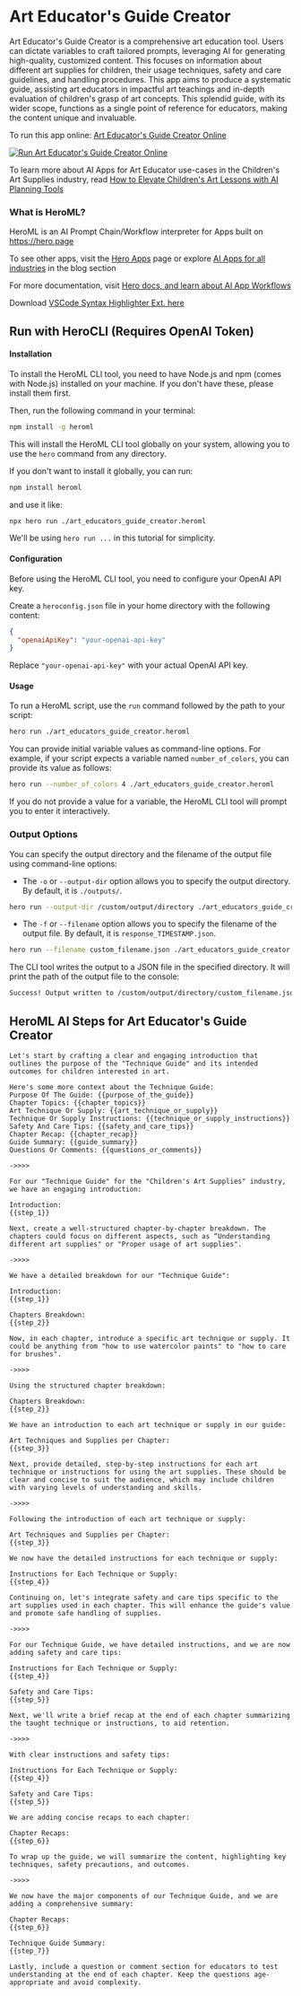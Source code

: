 # Art Educator's Guide Creator

Art Educator's Guide Creator is a comprehensive art education tool. Users can dictate variables to craft tailored prompts, leveraging AI for generating high-quality, customized content. This focuses on information about different art supplies for children, their usage techniques, safety and care guidelines, and handling procedures. This app aims to produce a systematic guide, assisting art educators in impactful art teachings and in-depth evaluation of children's grasp of art concepts. This splendid guide, with its wider scope, functions as a single point of reference for educators, making the content unique and invaluable.

To run this app online: [Art Educator's Guide Creator Online](https://hero.page/app/art-educator's-guide-creator-comprehensive-art-education-tool/UxvCckT6XMbMq3V01TeM)

[![Run Art Educator's Guide Creator Online](/assets/run.svg)](https://hero.page/app/art-educator's-guide-creator-comprehensive-art-education-tool/UxvCckT6XMbMq3V01TeM)

To learn more about AI Apps for Art Educator use-cases in the Children's Art Supplies industry, read [How to Elevate Children's Art Lessons with AI Planning Tools](https://hero.page/blog/ai/children's-art-supplies/how-to-elevate-children's-art-lessons-with-ai-planning-tools/170774)

### What is HeroML?
HeroML is an AI Prompt Chain/Workflow interpreter for Apps built on https://hero.page 

To see other apps, visit the [Hero Apps](https://hero.page/apps) page or explore [AI Apps for all industries](https://hero.page/blog) in the blog section

For more documentation, visit [Hero docs, and learn about AI App Workflows](https://hero.page/tutorials/introduction-to-heroml)

Download [VSCode Syntax Highlighter Ext. here](https://marketplace.visualstudio.com/items?itemName=hero-page.heroml)

## Run with HeroCLI (Requires OpenAI Token)

#### Installation

To install the HeroML CLI tool, you need to have Node.js and npm (comes with Node.js) installed on your machine. If you don't have these, please install them first. 

Then, run the following command in your terminal:

```bash
npm install -g heroml
```

This will install the HeroML CLI tool globally on your system, allowing you to use the `hero` command from any directory.

If you don't want to install it globally, you can run:

```bash
npm install heroml
```

and use it like:

```bash
npx hero run ./art_educators_guide_creator.heroml
```

We'll be using `hero run ...` in this tutorial for simplicity.

#### Configuration

Before using the HeroML CLI tool, you need to configure your OpenAI API key. 

Create a `heroconfig.json` file in your home directory with the following content:

```json
{
  "openaiApiKey": "your-openai-api-key"
}
```

Replace `"your-openai-api-key"` with your actual OpenAI API key.

#### Usage

To run a HeroML script, use the `run` command followed by the path to your script:

```bash
hero run ./art_educators_guide_creator.heroml
```

You can provide initial variable values as command-line options. For example, if your script expects a variable named `number_of_colors`, you can provide its value as follows:

```bash
hero run --number_of_colors 4 ./art_educators_guide_creator.heroml
```

If you do not provide a value for a variable, the HeroML CLI tool will prompt you to enter it interactively.

### Output Options

You can specify the output directory and the filename of the output file using command-line options:

- The `-o` or `--output-dir` option allows you to specify the output directory. By default, it is `./outputs/`.

```bash
hero run --output-dir /custom/output/directory ./art_educators_guide_creator.heroml
```

- The `-f` or `--filename` option allows you to specify the filename of the output file. By default, it is `response_TIMESTAMP.json`.

```bash
hero run --filename custom_filename.json ./art_educators_guide_creator.heroml
```

The CLI tool writes the output to a JSON file in the specified directory. It will print the path of the output file to the console:

```bash
Success! Output written to /custom/output/directory/custom_filename.json
```


## HeroML AI Steps for Art Educator's Guide Creator
```
Let's start by crafting a clear and engaging introduction that outlines the purpose of the "Technique Guide" and its intended outcomes for children interested in art.

Here's some more context about the Technique Guide:
Purpose Of The Guide: {{purpose_of_the_guide}}
Chapter Topics: {{chapter_topics}}
Art Technique Or Supply: {{art_technique_or_supply}}
Technique Or Supply Instructions: {{technique_or_supply_instructions}}
Safety And Care Tips: {{safety_and_care_tips}}
Chapter Recap: {{chapter_recap}}
Guide Summary: {{guide_summary}}
Questions Or Comments: {{questions_or_comments}}

->>>>

For our "Technique Guide" for the "Children's Art Supplies" industry, we have an engaging introduction:

Introduction:
{{step_1}}

Next, create a well-structured chapter-by-chapter breakdown. The chapters could focus on different aspects, such as “Understanding different art supplies" or "Proper usage of art supplies".

->>>>

We have a detailed breakdown for our "Technique Guide":

Introduction:
{{step_1}}

Chapters Breakdown:
{{step_2}}

Now, in each chapter, introduce a specific art technique or supply. It could be anything from "how to use watercolor paints" to "how to care for brushes".

->>>>

Using the structured chapter breakdown:

Chapters Breakdown:
{{step_2}}

We have an introduction to each art technique or supply in our guide:

Art Techniques and Supplies per Chapter:
{{step_3}}

Next, provide detailed, step-by-step instructions for each art technique or instructions for using the art supplies. These should be clear and concise to suit the audience, which may include children with varying levels of understanding and skills.

->>>>

Following the introduction of each art technique or supply:

Art Techniques and Supplies per Chapter:
{{step_3}}

We now have the detailed instructions for each technique or supply:

Instructions for Each Technique or Supply:
{{step_4}}

Continuing on, let's integrate safety and care tips specific to the art supplies used in each chapter. This will enhance the guide's value and promote safe handling of supplies.

->>>>

For our Technique Guide, we have detailed instructions, and we are now adding safety and care tips:

Instructions for Each Technique or Supply:
{{step_4}}

Safety and Care Tips:
{{step_5}}

Next, we'll write a brief recap at the end of each chapter summarizing the taught technique or instructions, to aid retention.

->>>>

With clear instructions and safety tips:

Instructions for Each Technique or Supply:
{{step_4}}

Safety and Care Tips:
{{step_5}}

We are adding concise recaps to each chapter:

Chapter Recaps:
{{step_6}}

To wrap up the guide, we will summarize the content, highlighting key techniques, safety precautions, and outcomes.

->>>>

We now have the major components of our Technique Guide, and we are adding a comprehensive summary:

Chapter Recaps:
{{step_6}}

Technique Guide Summary:
{{step_7}}

Lastly, include a question or comment section for educators to test understanding at the end of each chapter. Keep the questions age-appropriate and avoid complexity.


```

